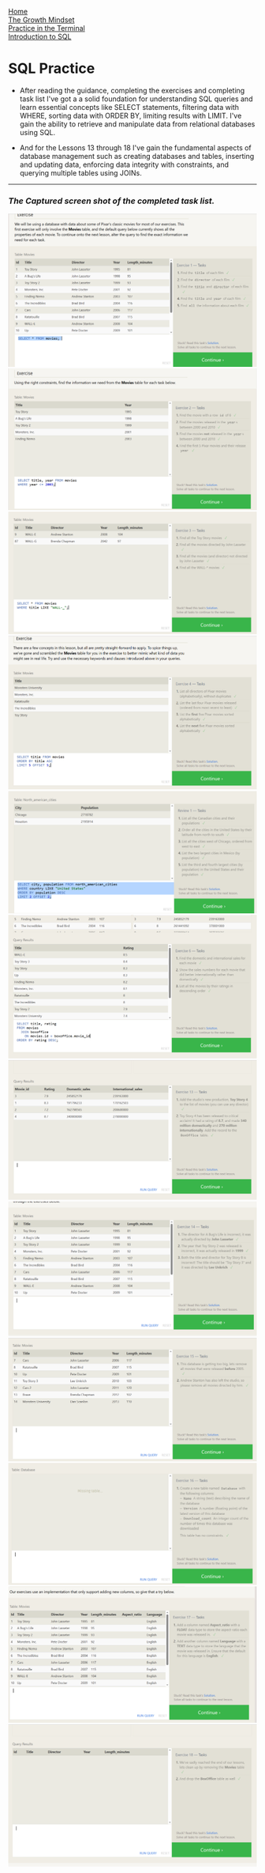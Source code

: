 [Home](./README.md)       
[The Growth Mindset](./README2.md)    
[ Practice in the Terminal](./Terminal.md)   
[Introduction to SQL](./sql.md)
   
   # SQL Practice

   - After reading the guidance, completing the exercises and
 completing task list I've got a a solid foundation for understanding SQL queries and learn essential concepts like SELECT statements, filtering data with WHERE, sorting data with ORDER BY, limiting results with LIMIT.
  I've gain the ability to retrieve and manipulate data from relational databases using SQL. 

 - And for the Lessons 13 through 18  I've gain the fundamental aspects of database management such as creating databases and tables, inserting and updating data, enforcing data integrity with constraints, and querying multiple tables using JOINs.
  -----
  ### *The Captured  screen shot of the completed task list.*
  ![](./sql5.PNG)
  ![](./sql4.PNG)
  ![](./sql3.PNG)
  ![](./sql2.PNG)
  ![](./sql1.PNG)
  ![](./sql6.PNG)
  ![](./sql7.PNG)
  ![](./sql8.PNG)
  ![](./sql9.PNG)
  ![](./sql10.PNG)
  ![](./sql11.PNG)
  ![](./sql12.PNG)
